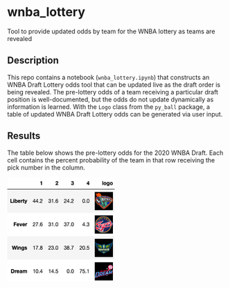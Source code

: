 # wnba_lottery
Tool to provide updated odds by team for the WNBA lottery as teams are revealed

## Description
This repo contains a notebook (`wnba_lottery.ipynb`) that constructs an WNBA Draft Lottery odds tool that can be updated live as the draft order is being revealed. The pre-lottery odds of a team receiving a particular draft position is well-documented, but the odds do not update dynamically as information is learned. With the `Logo` class from the `py_ball` package, a table of updated WNBA Draft Lottery odds can be generated via user input.

## Results
The table below shows the pre-lottery odds for the 2020 WNBA Draft. Each cell contains the percent probability of the team in that row receiving the pick number in the column.

![](lottery_odds.png)
